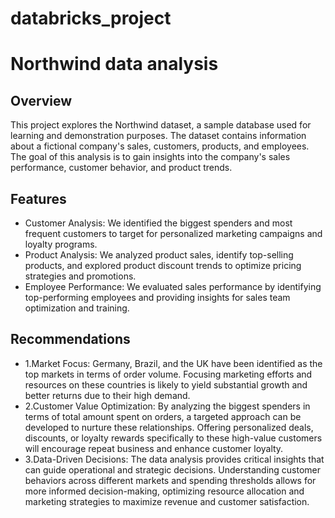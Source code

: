 # databricks_project

# Northwind data analysis

## Overview
This project explores the Northwind dataset, a sample database used for learning and demonstration purposes. The dataset contains information about a fictional company's sales, customers, products, and employees. The goal of this analysis is to gain insights into the company's sales performance, customer behavior, and product trends.

## Features
- Customer Analysis: We identified the biggest spenders and most frequent customers to target for personalized marketing campaigns and loyalty programs.
- Product Analysis: We analyzed product sales, identify top-selling products, and explored product discount trends to optimize pricing strategies and promotions.
- Employee Performance: We evaluated sales performance by identifying top-performing employees and providing insights for sales team optimization and training.

## Recommendations
- 1.Market Focus: Germany, Brazil, and the UK have been identified as the top markets in terms of order volume. Focusing marketing efforts and resources on these countries is likely to yield substantial growth and better returns due to their high demand.
- 2.Customer Value Optimization: By analyzing the biggest spenders in terms of total amount spent on orders, a targeted approach can be developed to nurture these relationships. Offering personalized deals, discounts, or loyalty rewards specifically to these high-value customers will encourage repeat business and enhance customer loyalty.
- 3.Data-Driven Decisions: The data analysis provides critical insights that can guide operational and strategic decisions. Understanding customer behaviors across different markets and spending thresholds allows for more informed decision-making, optimizing resource allocation and marketing strategies to maximize revenue and customer satisfaction.